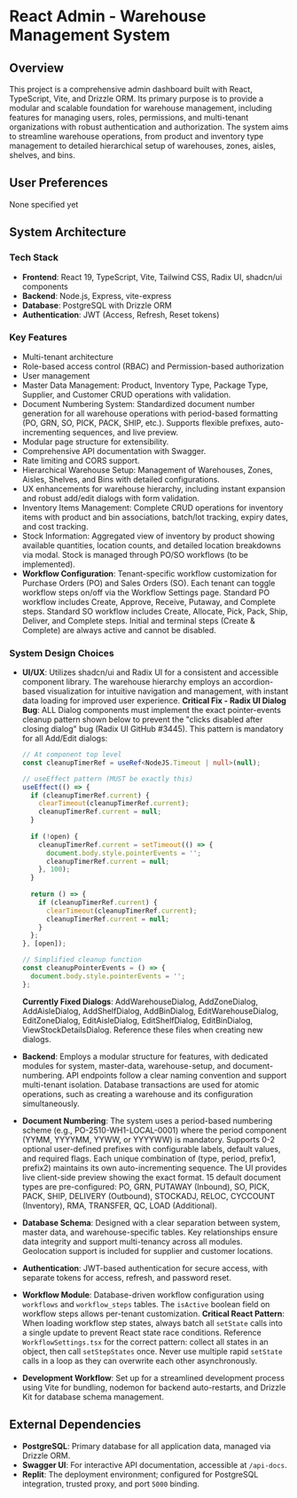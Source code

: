 # React Admin - Warehouse Management System

## Overview
This project is a comprehensive admin dashboard built with React, TypeScript, Vite, and Drizzle ORM. Its primary purpose is to provide a modular and scalable foundation for warehouse management, including features for managing users, roles, permissions, and multi-tenant organizations with robust authentication and authorization. The system aims to streamline warehouse operations, from product and inventory type management to detailed hierarchical setup of warehouses, zones, aisles, shelves, and bins.

## User Preferences
None specified yet

## System Architecture

### Tech Stack
- **Frontend**: React 19, TypeScript, Vite, Tailwind CSS, Radix UI, shadcn/ui components
- **Backend**: Node.js, Express, vite-express
- **Database**: PostgreSQL with Drizzle ORM
- **Authentication**: JWT (Access, Refresh, Reset tokens)

### Key Features
- Multi-tenant architecture
- Role-based access control (RBAC) and Permission-based authorization
- User management
- Master Data Management: Product, Inventory Type, Package Type, Supplier, and Customer CRUD operations with validation.
- Document Numbering System: Standardized document number generation for all warehouse operations with period-based formatting (PO, GRN, SO, PICK, PACK, SHIP, etc.). Supports flexible prefixes, auto-incrementing sequences, and live preview.
- Modular page structure for extensibility.
- Comprehensive API documentation with Swagger.
- Rate limiting and CORS support.
- Hierarchical Warehouse Setup: Management of Warehouses, Zones, Aisles, Shelves, and Bins with detailed configurations.
- UX enhancements for warehouse hierarchy, including instant expansion and robust add/edit dialogs with form validation.
- Inventory Items Management: Complete CRUD operations for inventory items with product and bin associations, batch/lot tracking, expiry dates, and cost tracking.
- Stock Information: Aggregated view of inventory by product showing available quantities, location counts, and detailed location breakdowns via modal. Stock is managed through PO/SO workflows (to be implemented).
- **Workflow Configuration**: Tenant-specific workflow customization for Purchase Orders (PO) and Sales Orders (SO). Each tenant can toggle workflow steps on/off via the Workflow Settings page. Standard PO workflow includes Create, Approve, Receive, Putaway, and Complete steps. Standard SO workflow includes Create, Allocate, Pick, Pack, Ship, Deliver, and Complete steps. Initial and terminal steps (Create & Complete) are always active and cannot be disabled.

### System Design Choices
- **UI/UX**: Utilizes shadcn/ui and Radix UI for a consistent and accessible component library. The warehouse hierarchy employs an accordion-based visualization for intuitive navigation and management, with instant data loading for improved user experience. **Critical Fix - Radix UI Dialog Bug**: ALL Dialog components must implement the exact pointer-events cleanup pattern shown below to prevent the "clicks disabled after closing dialog" bug (Radix UI GitHub #3445). This pattern is mandatory for all Add/Edit dialogs:
  
  ```typescript
  // At component top level
  const cleanupTimerRef = useRef<NodeJS.Timeout | null>(null);
  
  // useEffect pattern (MUST be exactly this)
  useEffect(() => {
    if (cleanupTimerRef.current) {
      clearTimeout(cleanupTimerRef.current);
      cleanupTimerRef.current = null;
    }
    
    if (!open) {
      cleanupTimerRef.current = setTimeout(() => {
        document.body.style.pointerEvents = '';
        cleanupTimerRef.current = null;
      }, 100);
    }
    
    return () => {
      if (cleanupTimerRef.current) {
        clearTimeout(cleanupTimerRef.current);
        cleanupTimerRef.current = null;
      }
    };
  }, [open]);
  
  // Simplified cleanup function
  const cleanupPointerEvents = () => {
    document.body.style.pointerEvents = '';
  };
  ```
  
  **Currently Fixed Dialogs**: AddWarehouseDialog, AddZoneDialog, AddAisleDialog, AddShelfDialog, AddBinDialog, EditWarehouseDialog, EditZoneDialog, EditAisleDialog, EditShelfDialog, EditBinDialog, ViewStockDetailsDialog. Reference these files when creating new dialogs.
- **Backend**: Employs a modular structure for features, with dedicated modules for system, master-data, warehouse-setup, and document-numbering. API endpoints follow a clear naming convention and support multi-tenant isolation. Database transactions are used for atomic operations, such as creating a warehouse and its configuration simultaneously.
- **Document Numbering**: The system uses a period-based numbering scheme (e.g., PO-2510-WH1-LOCAL-0001) where the period component (YYMM, YYYYMM, YYWW, or YYYYWW) is mandatory. Supports 0-2 optional user-defined prefixes with configurable labels, default values, and required flags. Each unique combination of (type, period, prefix1, prefix2) maintains its own auto-incrementing sequence. The UI provides live client-side preview showing the exact format. 15 default document types are pre-configured: PO, GRN, PUTAWAY (Inbound), SO, PICK, PACK, SHIP, DELIVERY (Outbound), STOCKADJ, RELOC, CYCCOUNT (Inventory), RMA, TRANSFER, QC, LOAD (Additional).
- **Database Schema**: Designed with a clear separation between system, master data, and warehouse-specific tables. Key relationships ensure data integrity and support multi-tenancy across all modules. Geolocation support is included for supplier and customer locations.
- **Authentication**: JWT-based authentication for secure access, with separate tokens for access, refresh, and password reset.
- **Workflow Module**: Database-driven workflow configuration using `workflows` and `workflow_steps` tables. The `isActive` boolean field on workflow steps allows per-tenant customization. **Critical React Pattern**: When loading workflow step states, always batch all `setState` calls into a single update to prevent React state race conditions. Reference `WorkflowSettings.tsx` for the correct pattern: collect all states in an object, then call `setStepStates` once. Never use multiple rapid `setState` calls in a loop as they can overwrite each other asynchronously.
- **Development Workflow**: Set up for a streamlined development process using Vite for bundling, nodemon for backend auto-restarts, and Drizzle Kit for database schema management.

## External Dependencies
- **PostgreSQL**: Primary database for all application data, managed via Drizzle ORM.
- **Swagger UI**: For interactive API documentation, accessible at `/api-docs`.
- **Replit**: The deployment environment; configured for PostgreSQL integration, trusted proxy, and port `5000` binding.